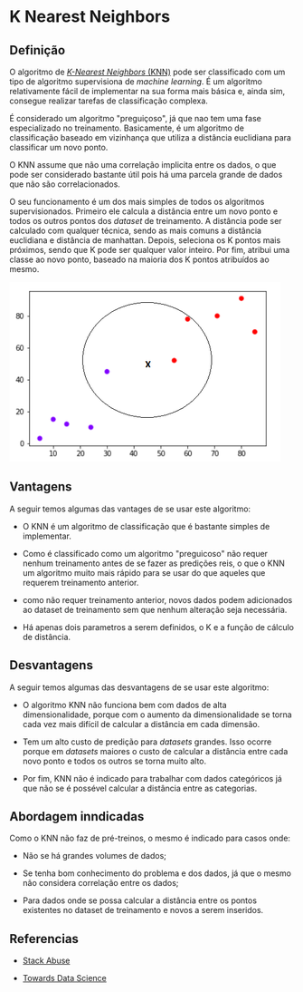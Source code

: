 [knn]:./docs/knn.png "K-Nearest Neighbors"

# K Nearest Neighbors

## Definição

O algoritmo de [_K-Nearest Neighbors_ (KNN)](k_nearest_neighbors.ipynb) pode ser classificado com um tipo de algoritmo supervisiona de _machine learning_. É um algoritmo relativamente fácil de implementar na sua forma mais básica e, ainda sim, consegue realizar tarefas de classificação complexa.

É considerado um algoritmo "preguiçoso", já que nao tem uma fase especializado no treinamento. Basicamente, é um algoritmo de classificação baseado em vizinhança que utiliza a distância euclidiana para classificar um novo ponto.

O KNN assume que não uma correlação implicita entre os dados, o que pode ser considerado bastante útil pois há uma parcela grande de dados que não são correlacionados.

O seu funcionamento é um dos mais simples de todos os algoritmos supervisionados. Primeiro ele calcula a distância entre um novo ponto e todos os outros pontos dos _dataset_ de treinamento. A distância pode ser calculado com qualquer técnica, sendo as mais comuns a distância euclidiana e distância de manhattan. Depois, seleciona os K pontos mais próximos, sendo que  K pode ser qualquer valor inteiro. Por fim, atribui uma classe ao novo ponto, baseado na maioria dos K pontos atribuídos ao mesmo.

![K Nearest Neighbors][knn]

## Vantagens
A seguir temos algumas das vantages de se usar este algoritmo:

- O KNN é um algoritmo de classificação que é bastante simples de implementar.

- Como é classificado como um algoritmo "preguicoso" não requer nenhum treinamento antes de se fazer as predições reis, o que o KNN um algoritmo muito mais rápido para se usar do que aqueles que requerem treinamento anterior.

- como não requer treinamento anterior, novos dados podem adicionados ao dataset de treinamento sem que nenhum alteração seja necessária.

- Há apenas dois parametros a serem definidos, o K e a função de cálculo de distância.

## Desvantagens
A seguir temos algumas das desvantagens de se usar este algoritmo:

- O algoritmo KNN não funciona bem com dados de alta dimensionalidade, porque com o aumento da dimensionalidade se torna cada vez mais difícil de calcular a distância em cada dimensão.

- Tem um alto custo de predição para _datasets_ grandes. Isso ocorre porque em _datasets_ maiores o custo de calcular a distância entre cada novo ponto e todos os outros se torna muito alto.

- Por fim, KNN não é indicado para trabalhar com dados categóricos já que não se é possével calcular a distância entre as categorias.


## Abordagem inndicadas

Como o KNN não faz de pré-treinos, o mesmo é indicado para casos onde:

- Não se há grandes volumes de dados;

- Se tenha bom conhecimento do problema e dos dados, já que o mesmo não considera correlação entre os dados;

- Para dados onde se possa calcular a distância entre os pontos existentes no dataset de treinamento e novos a serem inseridos.

## Referencias

- [Stack Abuse](https://stackabuse.com/k-nearest-neighbors-algorithm-in-python-and-scikit-learn/)


- [Towards Data Science](https://towardsdatascience.com/knn-algorithm-what-when-why-how-41405c16c36f)
